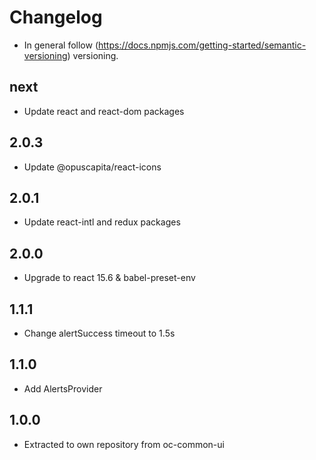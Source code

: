 # Changelog

* In general follow (https://docs.npmjs.com/getting-started/semantic-versioning) versioning.

## next
* Update react and react-dom packages

## 2.0.3
* Update @opuscapita/react-icons

## 2.0.1
* Update react-intl and redux packages

## 2.0.0
* Upgrade to react 15.6 & babel-preset-env

## 1.1.1
* Change alertSuccess timeout to 1.5s

## 1.1.0
* Add AlertsProvider

## 1.0.0
* Extracted to own repository from oc-common-ui
